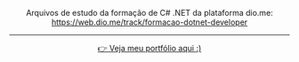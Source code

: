 <div align="center">

  Arquivos de estudo da formação de C# .NET da plataforma dio.me: <br> https://web.dio.me/track/formacao-dotnet-developer <br>

<hr>

  [👉 Veja meu portfólio aqui :)](https://samubarreto.github.io/Portfolio/)<br>

</div>
